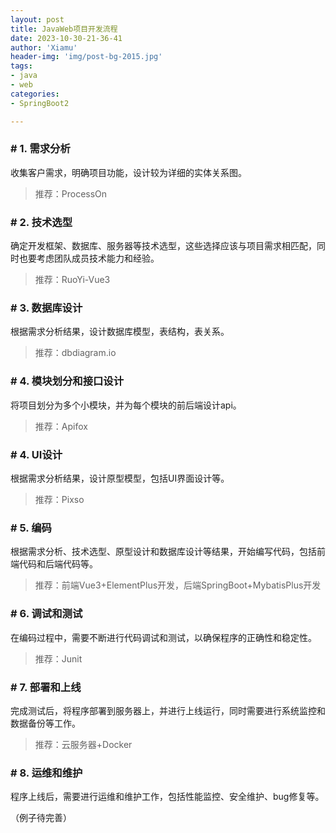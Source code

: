 ```yaml
---
layout: post
title: JavaWeb项目开发流程
date: 2023-10-30-21-36-41
author: 'Xiamu'
header-img: 'img/post-bg-2015.jpg'
tags:
- java
- web
categories:
- SpringBoot2

---
```

### # 1. 需求分析

收集客户需求，明确项目功能，设计较为详细的实体关系图。
> 推荐：ProcessOn

### # 2. 技术选型

确定开发框架、数据库、服务器等技术选型，这些选择应该与项目需求相匹配，同时也要考虑团队成员技术能力和经验。
> 推荐：RuoYi-Vue3

### # 3. 数据库设计

根据需求分析结果，设计数据库模型，表结构，表关系。
> 推荐：dbdiagram.io

### # 4. 模块划分和接口设计

将项目划分为多个小模块，并为每个模块的前后端设计api。
> 推荐：Apifox

### # 4. UI设计

根据需求分析结果，设计原型模型，包括UI界面设计等。
> 推荐：Pixso

### # 5. 编码

根据需求分析、技术选型、原型设计和数据库设计等结果，开始编写代码，包括前端代码和后端代码等。
> 推荐：前端Vue3+ElementPlus开发，后端SpringBoot+MybatisPlus开发

### # 6. 调试和测试

在编码过程中，需要不断进行代码调试和测试，以确保程序的正确性和稳定性。
> 推荐：Junit

### # 7. 部署和上线

完成测试后，将程序部署到服务器上，并进行上线运行，同时需要进行系统监控和数据备份等工作。
> 推荐：云服务器+Docker

### # 8. 运维和维护

程序上线后，需要进行运维和维护工作，包括性能监控、安全维护、bug修复等。

（例子待完善）
